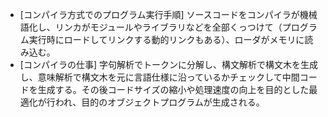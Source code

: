
* [コンパイラ方式でのプログラム実行手順] ソースコードをコンパイラが機械語化し、リンカがモジュールやライブラリなどを全部くっつけて（プログラム実行時にロードしてリンクする動的リンクもある）、ローダがメモリに読み込む。
* [コンパイラの仕事] 字句解析でトークンに分解し、構文解析で構文木を生成し、意味解析で構文木を元に言語仕様に沿っているかチェックして中間コードを生成する。その後コードサイズの縮小や処理速度の向上を目的とした最適化が行われ、目的のオブジェクトプログラムが生成される。
